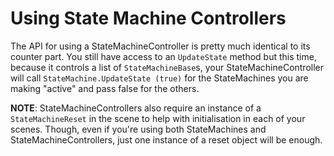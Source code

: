 # Using State Machine Controllers

The API for using a StateMachineController is pretty much identical to its counter part. You still have access to an `UpdateState` method but this time, because it controls a list of `StateMachineBase`s, your StateMachineController will call `StateMachine.UpdateState (true)` for the StateMachines you are making "active" and pass false for the others.

**NOTE**: StateMachineControllers also require an instance of a `StateMachineReset` in the scene to help with initialisation in each of your scenes. Though, even if you're using both StateMachines and StateMachineControllers, just one instance of a reset object will be enough.
